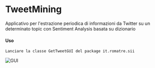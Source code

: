 # TweetMining
Applicativo per l'estrazione periodica di informazioni da Twitter su un determinato topic con Sentiment Analysis basata su dizionario

#### Uso

`Lanciare la classe GetTweetGUI del package it.romatre.sii`


![GUI](/iGUI.png?raw=true "GUI")


